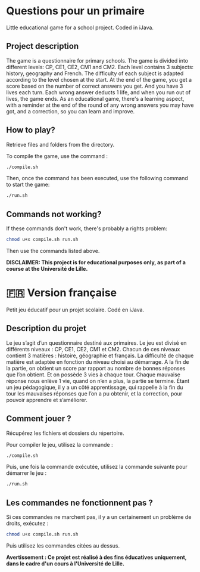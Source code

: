 # Questions pour un primaire
Little educational game for a school project. Coded in iJava. 

## Project description

The game is a questionnaire for primary schools. The game is divided into different levels: CP, CE1, CE2, CM1 and CM2. Each level contains 3 subjects: history, geography and French. The difficulty of each subject is adapted according to the level chosen at the start. At the end of the game, you get a score based on the number of correct answers you get. And you have 3 lives each turn. Each wrong answer deducts 1 life, and when you run out of lives, the game ends. As an educational game, there's a learning aspect, with a reminder at the end of the round of any wrong answers you may have got, and a correction, so you can learn and improve.

## How to play?

Retrieve files and folders from the directory.

To compile the game, use the command :
```sh
./compile.sh
```

Then, once the command has been executed, use the following command to start the game:
```sh
./run.sh
```

## Commands not working?
If these commands don't work, there's probably a rights problem:
```sh
chmod u+x compile.sh run.sh
```
Then use the commands listed above.

**DISCLAIMER: This project is for educational purposes only, as part of a course at the Université de Lille.**


# 🇫🇷 Version française
Petit jeu éducatif pour un projet scolaire. Codé en iJava. 

## Description du projet

Le jeu s’agit d’un questionnaire destiné aux primaires. Le jeu est divisé en différents niveaux : CP, CE1, CE2, CM1 et CM2. Chacun de ces niveaux contient 3 matières : histoire, géographie et français. La difficulté de chaque matière est adaptée en fonction du niveau choisi au démarrage. A la fin de la partie, on obtient un score par rapport au nombre de bonnes réponses que l’on obtient. Et on possède 3 vies à chaque tour. Chaque mauvaise réponse nous enlève 1 vie, quand on n’en a plus, la partie se termine. Étant un jeu pédagogique, il y a un côté apprentissage, qui rappelle à la fin du tour les mauvaises réponses que l’on a pu obtenir, et la correction, pour pouvoir apprendre et s’améliorer.

## Comment jouer ?

Récupérez les fichiers et dossiers du répertoire.

Pour compiler le jeu, utilisez la commande :
```sh
./compile.sh
```

Puis, une fois la commande exécutée, utilisez la commande suivante pour démarrer le jeu :
```sh
./run.sh
```

## Les commandes ne fonctionnent pas ?
Si ces commandes ne marchent pas, il y a un certainement un problème de droits, exécutez :
```sh
chmod u+x compile.sh run.sh
```
Puis utilisez les commandes citées au dessus.

**Avertissement : Ce projet est réalisé à des fins éducatives uniquement, dans le cadre d'un cours à l'Université de Lille.**
